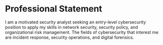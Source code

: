 # Professional Statement
I am a motivated security analyst seeking an entry-level cybersecurity position to apply my skills in network security, security policy, and organizational risk management. The fields of cybersecurity that interest me are incident response, security operations, and digital forensics. 
